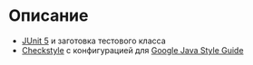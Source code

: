 # Описание

- [JUnit 5](https://junit.org/junit5) и заготовка тестового класса
- [Checkstyle](https://checkstyle.sourceforge.io) с конфигурацией для [Google Java Style Guide](https://google.github.io/styleguide/javaguide.html)